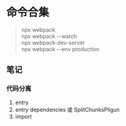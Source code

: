 # 命令合集
> npx webpack    
> npx webpack --watch     
> npx webpack-dev-server    
> npx webpack --env production    


## 笔记

### 代码分离
1. entry
2. entry dependencies 或 SplitChunksPligun
3. import
